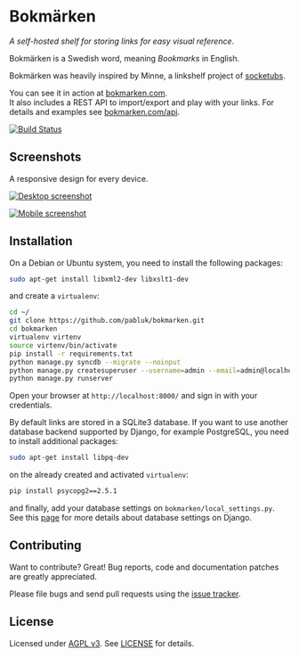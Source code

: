 Bokmärken
=========

_A self-hosted shelf for storing links for easy visual reference_.

Bokmärken is a Swedish word, meaning _Bookmarks_ in English.

Bokmärken was heavily inspired by Minne, a linkshelf project of [socketubs](https://github.com/socketubs).

You can see it in action at [bokmarken.com](http://bokmarken.com/).  
It also includes a REST API to import/export and play with your links. For details and examples see [bokmarken.com/api](http://bokmarken.com/api/).

[![Build Status](https://travis-ci.org/pabluk/bokmarken.png?branch=master)](https://travis-ci.org/pabluk/bokmarken)


Screenshots
-----------

A responsive design for every device.

[![Desktop screenshot](http://bokmarken.com/static/screenshots/desktop-lo-res.jpg)](http://bokmarken.com/static/screenshots/desktop-hi-res.png)

[![Mobile screenshot](http://bokmarken.com/static/screenshots/nexus4-lo-res.jpg)](http://bokmarken.com/static/screenshots/nexus4-hi-res.png)


Installation
------------

On a Debian or Ubuntu system, you need to install the following packages:

```bash
sudo apt-get install libxml2-dev libxslt1-dev
```

and create a `virtualenv`:

```bash
cd ~/
git clone https://github.com/pabluk/bokmarken.git
cd bokmarken
virtualenv virtenv
source virtenv/bin/activate
pip install -r requirements.txt
python manage.py syncdb --migrate --noinput
python manage.py createsuperuser --username=admin --email=admin@localhost  # enter a password for the admin user
python manage.py runserver
```

Open your browser at `http://localhost:8000/` and sign in with your credentials.

By default links are stored in a SQLite3 database. If you want to use another database backend supported by Django,
for example PostgreSQL, you need to install additional packages:

```bash
sudo apt-get install libpq-dev
```

on the already created and activated `virtualenv`:

```bash
pip install psycopg2==2.5.1
```

and finally, add your database settings on `bokmarken/local_settings.py`.
See this [page](https://docs.djangoproject.com/en/dev/ref/settings/#databases) for more details
about database settings on Django.


Contributing
------------

Want to contribute? Great! Bug reports, code and documentation patches are greatly appreciated.

Please file bugs and send pull requests using the [issue tracker](https://github.com/pabluk/bokmarken/issues).


License
-------

Licensed under [AGPL v3](http://www.gnu.org/licenses/agpl-3.0.txt). See [LICENSE](https://raw.github.com/pabluk/bokmarken/master/LICENSE) for details.
